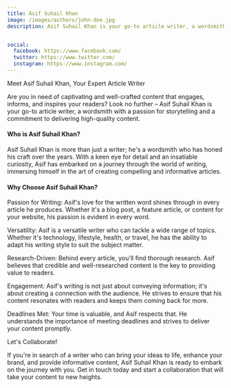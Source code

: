 ```yaml
---
title: Asif Suhail Khan 
image: /images/authors/john-doe.jpg
description: Asif Suhail Khan is your go-to article writer, a wordsmith with a passion for storytelling and a commitment to delivering high-quality content.


social:
  facebook: https://www.facebook.com/
  twitter: https://www.twitter.com/
  instagram: https://www.instagram.com/
---
```



Meet Asif Suhail Khan, Your Expert Article Writer

Are you in need of captivating and well-crafted content that engages, informs, and inspires your readers? Look no further – Asif Suhail Khan is your go-to article writer, a wordsmith with a passion for storytelling and a commitment to delivering high-quality content.

#### Who is Asif Suhail Khan?

Asif Suhail Khan is more than just a writer; he's a wordsmith who has honed his craft over the years. With a keen eye for detail and an insatiable curiosity, Asif has embarked on a journey through the world of writing, immersing himself in the art of creating compelling and informative articles.

#### Why Choose Asif Suhail Khan?

Passion for Writing: Asif's love for the written word shines through in every article he produces. Whether it's a blog post, a feature article, or content for your website, his passion is evident in every word.

Versatility: Asif is a versatile writer who can tackle a wide range of topics. Whether it's technology, lifestyle, health, or travel, he has the ability to adapt his writing style to suit the subject matter.

Research-Driven: Behind every article, you'll find thorough research. Asif believes that credible and well-researched content is the key to providing value to readers.

Engagement: Asif's writing is not just about conveying information; it's about creating a connection with the audience. He strives to ensure that his content resonates with readers and keeps them coming back for more.

Deadlines Met: Your time is valuable, and Asif respects that. He understands the importance of meeting deadlines and strives to deliver your content promptly.

Let's Collaborate!

If you're in search of a writer who can bring your ideas to life, enhance your brand, and provide informative content, Asif Suhail Khan is ready to embark on the journey with you. Get in touch today and start a collaboration that will take your content to new heights.
